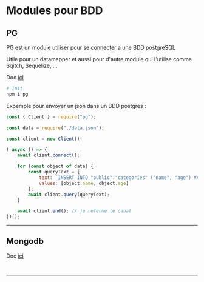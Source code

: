 # Modules pour BDD

## PG

PG est un module utiliser pour se connecter a une BDD postgreSQL

Utile pour un datamapper et aussi pour d'autre module qui l'utilise comme Sqitch, Sequelize, ...

Doc [ici](https://node-postgres.com/)

```bash
# Init
npm i pg
```

Expemple pour envoyer un json dans un BDD postgres :

```js
const { Client } = require("pg");

const data = require("./data.json");

const client = new Client();

( async () => {
    await client.connect();

    for (const object of data) {
        const queryText = { 
            text: `INSERT INTO "public"."categories" ("name", "age") VALUES ($1, $2)`,
            values: [object.name, object.age]
        };
        await client.query(queryText);
    }

    await client.end(); // je referme le canal
})();
```

---

## Mongodb

Doc [ici](https://github.com/mongodb/node-mongodb-native)

```js



```

---
